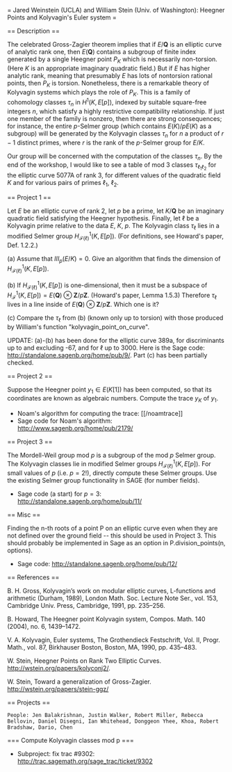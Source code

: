 = Jared Weinstein (UCLA) and William Stein (Univ. of Washington): Heegner Points and Kolyvagin's Euler system =

== Description ==

The celebrated Gross-Zagier theorem implies that if $E/\mathbf{Q}$ is
an elliptic curve of analytic rank one, then $E(\mathbf{Q})$ contains a
subgroup of finite index generated by a single Heegner point $P_K$
which is necessarily non-torsion.   (Here $K$ is an appropriate
imaginary quadratic field.)  But if $E$ has higher analytic rank,
meaning that presumably $E$ has lots of nontorsion rational points,
then $P_K$ is torsion.  Nonetheless, there is a remarkable theory of
Kolyvagin systems which plays the role of $P_K$.  This is a family of
cohomology classes $\tau_n$ in $H^1(K,E[p])$, indexed by suitable
square-free integers $n$, which satisfy a highly restrictive
compatibility relationship.   If just one member of the family is
nonzero, then there are strong consequences;  for instance, the entire
$p$-Selmer group (which contains $E(K)/pE(K)$ as a subgroup) will be
generated by the Kolyvagin classes $\tau_n$ for $n$ a product of $r-1$
distinct primes, where $r$ is the rank of the $p$-Selmer group for
$E/K$.


Our group will be concerned with the computation of the classes
$\tau_n$.   By the end of the workshop, I would like to see a table of
mod 3 classes $\tau_{\ell_1 \ell_2}$ for the elliptic curve 5077A of
rank 3, for different values of the quadratic field $K$ and for
various pairs of primes $\ell_1$, $\ell_2$.

== Project 1 ==

Let $E$ be an elliptic curve of rank 2, let $p$ be a prime, let $K/\mathbf{Q}$
be an imaginary quadratic field satisfying the Heegner hypothesis.  Finally, let $\ell$ be a 
Kolyvagin prime relative to the data $E$, $K$, $p$.  The Kolyvagin class $\tau_\ell$ lies in a modified Selmer group
$H^1_{\mathcal{F}(\ell)}(K,E[p])$.  (For definitions, see Howard's paper, Def. 1.2.2.)  

(a) Assume that $III_p(E/K)=0$.  Give an algorithm that finds the dimension of $H^1_{\mathcal{F}(\ell)}(K,E[p])$.

(b) If $H^1_{\mathcal{F}(\ell)}(K,E[p])$ is one-dimensional, then it must be a subspace of 
$H^1_{\mathcal{F}}(K,E[p])=E(\mathbf{Q})\otimes\mathbf{Z}/p\mathbf{Z}$. (Howard's paper, Lemma 1.5.3)  Therefore
$\tau_\ell$ lives in a line inside of $E(\mathbf{Q})\otimes\mathbf{Z}/p\mathbf{Z}$.  Which one is it?  

(c) Compare the $\tau_\ell$ from (b) (known only up to torsion) with those produced by William's function "kolyvagin_point_on_curve".

UPDATE:  (a)-(b) has been done for the elliptic curve 389a, for discriminants up to and excluding -67, and for $\ell$ up to $3000$. Here is the Sage code: http://standalone.sagenb.org/home/pub/9/.  Part (c) has been partially checked.

== Project 2 ==

Suppose the Heegner point $y_1\in E(K[1])$ has been computed, so that its coordinates are known as algebraic numbers.  Compute the trace $y_K$ of $y_1$.  

 * Noam's algorithm for computing the trace: [[/noamtrace]]
 * Sage code for Noam's algorithm: http://www.sagenb.org/home/pub/2179/
    

== Project 3 ==

The Mordell-Weil group mod $p$ is a subgroup of the mod $p$ Selmer group.  The Kolyvagin classes lie in modified Selmer groups $H^1_{\mathcal{F}(\ell)}(K,E[p])$.  For small values of $p$ (i.e. $p=2$!), directly compute these Selmer groups.  Use the existing Selmer group functionality in SAGE (for number fields).

 * Sage code (a start) for $p=3$: http://standalone.sagenb.org/home/pub/11/

== Misc ==

Finding the n-th roots of a point P on an elliptic curve even when they are not defined over the ground field -- this should be used in Project 3.
This should probably be implemented in Sage as an option in P.division_points(n, options). 

* Sage code: http://standalone.sagenb.org/home/pub/12/

== References ==

B. H. Gross, Kolyvagin’s work on modular elliptic curves, L-functions
and arithmetic (Durham, 1989), London Math. Soc. Lecture Note Ser.,
vol. 153, Cambridge Univ. Press, Cambridge, 1991, pp. 235–256.

B. Howard, The Heegner point Kolyvagin system, Compos. Math. 140
(2004), no. 6, 1439–1472.

V. A. Kolyvagin, Euler systems, The Grothendieck Festschrift, Vol. II,
Progr. Math., vol. 87, Birkhauser Boston, Boston, MA, 1990, pp.
435–483.

W. Stein,  Heegner Points on Rank Two Elliptic Curves.
http://wstein.org/papers/kolyconj2/.

W. Stein, Toward a generalization of Gross-Zagier.  http://wstein.org/papers/stein-ggz/

== Projects ==

    People: Jen Balakrishnan, Justin Walker, Robert Miller, Rebecca Bellovin, Daniel Disegni, Ian Whitehead, Donggeon Yhee, Khoa, Robert Bradshaw, Dario, Chen

=== Compute Kolyvagin classes mod p ===

 * Subproject: fix trac #9302: http://trac.sagemath.org/sage_trac/ticket/9302
